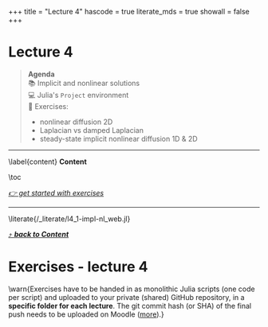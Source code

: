 +++
title = "Lecture 4"
hascode = true
literate_mds = true
showall = false
+++

# Lecture 4

> **Agenda**\
> :books: Implicit and nonlinear solutions\
> :computer: Julia's `Project` environment\
> :construction: Exercises:
> - nonlinear diffusion 2D
> - Laplacian vs damped Laplacian
> - steady-state implicit nonlinear diffusion 1D & 2D

--- 

\label{content}
**Content**

\toc

[_👉 get started with exercises_](#exercises_-_lecture_4)

---

\literate{/_literate/l4_1-impl-nl_web.jl}

[⤴ _**back to Content**_](#content)


# Exercises - lecture 4

\warn{Exercises have to be handed in as monolithic Julia scripts (one code per script) and uploaded to your private (shared) GitHub repository, in a **specific folder for each lecture**. The git commit hash (or SHA) of the final push needs to be uploaded on Moodle ([more](/homework)).}

<!-- \literate{/_literate/lecture4_ex1_web.jl}

[⤴ _**back to Content**_](#content)

---

\literate{/_literate/lecture4_ex2_web.jl}

[⤴ _**back to Content**_](#content)
 -->
